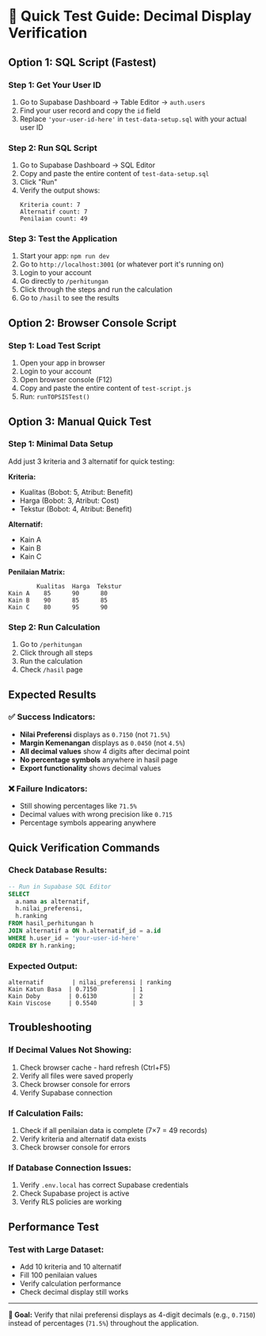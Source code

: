 # 🧪 Quick Test Guide: Decimal Display Verification

## **Option 1: SQL Script (Fastest)**

### **Step 1: Get Your User ID**
1. Go to Supabase Dashboard → Table Editor → `auth.users`
2. Find your user record and copy the `id` field
3. Replace `'your-user-id-here'` in `test-data-setup.sql` with your actual user ID

### **Step 2: Run SQL Script**
1. Go to Supabase Dashboard → SQL Editor
2. Copy and paste the entire content of `test-data-setup.sql`
3. Click "Run"
4. Verify the output shows:
   ```
   Kriteria count: 7
   Alternatif count: 7  
   Penilaian count: 49
   ```

### **Step 3: Test the Application**
1. Start your app: `npm run dev`
2. Go to `http://localhost:3001` (or whatever port it's running on)
3. Login to your account
4. Go directly to `/perhitungan`
5. Click through the steps and run the calculation
6. Go to `/hasil` to see the results

## **Option 2: Browser Console Script**

### **Step 1: Load Test Script**
1. Open your app in browser
2. Login to your account
3. Open browser console (F12)
4. Copy and paste the entire content of `test-script.js`
5. Run: `runTOPSISTest()`

## **Option 3: Manual Quick Test**

### **Step 1: Minimal Data Setup**
Add just 3 kriteria and 3 alternatif for quick testing:

**Kriteria:**
- Kualitas (Bobot: 5, Atribut: Benefit)
- Harga (Bobot: 3, Atribut: Cost)  
- Tekstur (Bobot: 4, Atribut: Benefit)

**Alternatif:**
- Kain A
- Kain B
- Kain C

**Penilaian Matrix:**
```
        Kualitas  Harga  Tekstur
Kain A    85      90      80
Kain B    90      85      85
Kain C    80      95      90
```

### **Step 2: Run Calculation**
1. Go to `/perhitungan`
2. Click through all steps
3. Run the calculation
4. Check `/hasil` page

## **Expected Results**

### **✅ Success Indicators:**
- **Nilai Preferensi** displays as `0.7150` (not `71.5%`)
- **Margin Kemenangan** displays as `0.0450` (not `4.5%`)
- **All decimal values** show 4 digits after decimal point
- **No percentage symbols** anywhere in hasil page
- **Export functionality** shows decimal values

### **❌ Failure Indicators:**
- Still showing percentages like `71.5%`
- Decimal values with wrong precision like `0.715`
- Percentage symbols appearing anywhere

## **Quick Verification Commands**

### **Check Database Results:**
```sql
-- Run in Supabase SQL Editor
SELECT 
  a.nama as alternatif,
  h.nilai_preferensi,
  h.ranking
FROM hasil_perhitungan h
JOIN alternatif a ON h.alternatif_id = a.id
WHERE h.user_id = 'your-user-id-here'
ORDER BY h.ranking;
```

### **Expected Output:**
```
alternatif        | nilai_preferensi | ranking
Kain Katun Basa  | 0.7150          | 1
Kain Doby        | 0.6130          | 2
Kain Viscose     | 0.5540          | 3
```

## **Troubleshooting**

### **If Decimal Values Not Showing:**
1. Check browser cache - hard refresh (Ctrl+F5)
2. Verify all files were saved properly
3. Check browser console for errors
4. Verify Supabase connection

### **If Calculation Fails:**
1. Check if all penilaian data is complete (7×7 = 49 records)
2. Verify kriteria and alternatif data exists
3. Check browser console for errors

### **If Database Connection Issues:**
1. Verify `.env.local` has correct Supabase credentials
2. Check Supabase project is active
3. Verify RLS policies are working

## **Performance Test**

### **Test with Large Dataset:**
- Add 10 kriteria and 10 alternatif
- Fill 100 penilaian values
- Verify calculation performance
- Check decimal display still works

---

**🎯 Goal:** Verify that nilai preferensi displays as 4-digit decimals (e.g., `0.7150`) instead of percentages (`71.5%`) throughout the application. 